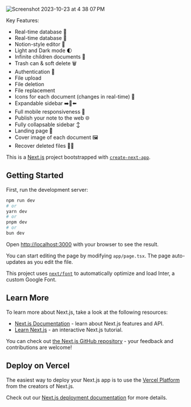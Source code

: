 
![Screenshot 2023-10-23 at 4 38 07 PM](https://github.com/Zaidbhati10114/note-junction/assets/59171704/33239198-7f47-457d-aa53-09347debec5a)

Key Features:
* Real-time database 🔗
* Real-time database 🔗
* Notion-style editor 📝
* Light and Dark mode 🌓
* Infinite children documents 🌲
* Trash can & soft delete 🗑️
* Authentication 🔐
* File upload
* File deletion
* File replacement
* Icons for each document (changes in real-time) 🌠
* Expandable sidebar ➡️🔀⬅️
* Full mobile responsiveness 📱
* Publish your note to the web 🌐
* Fully collapsable sidebar ↕️
* Landing page 🛬
* Cover image of each document 🖼️
* Recover deleted files 🔄📄


This is a [Next.js](https://nextjs.org/) project bootstrapped with [`create-next-app`](https://github.com/vercel/next.js/tree/canary/packages/create-next-app).

## Getting Started

First, run the development server:

```bash
npm run dev
# or
yarn dev
# or
pnpm dev
# or
bun dev
```

Open [http://localhost:3000](http://localhost:3000) with your browser to see the result.

You can start editing the page by modifying `app/page.tsx`. The page auto-updates as you edit the file.

This project uses [`next/font`](https://nextjs.org/docs/basic-features/font-optimization) to automatically optimize and load Inter, a custom Google Font.

## Learn More

To learn more about Next.js, take a look at the following resources:

- [Next.js Documentation](https://nextjs.org/docs) - learn about Next.js features and API.
- [Learn Next.js](https://nextjs.org/learn) - an interactive Next.js tutorial.

You can check out [the Next.js GitHub repository](https://github.com/vercel/next.js/) - your feedback and contributions are welcome!

## Deploy on Vercel

The easiest way to deploy your Next.js app is to use the [Vercel Platform](https://vercel.com/new?utm_medium=default-template&filter=next.js&utm_source=create-next-app&utm_campaign=create-next-app-readme) from the creators of Next.js.

Check out our [Next.js deployment documentation](https://nextjs.org/docs/deployment) for more details.
